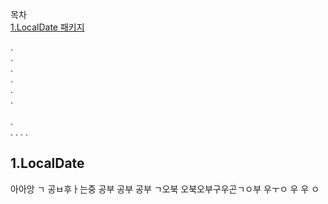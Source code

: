 목차
<br>
[1.LocalDate 패키지](#1.LocalDate)

.<br>
.
<br>
.<br>
.<br>
.<br>
.<br><br>
.<br>
.
.
.
.

## 1.LocalDate
아아앙 ㄱ
공ㅂ후ㅏ는중
공부
공부
공부
ㄱ오북
오북오부구우곤ㄱㅇ부
우ㅜㅇ
우
우
ㅇ
